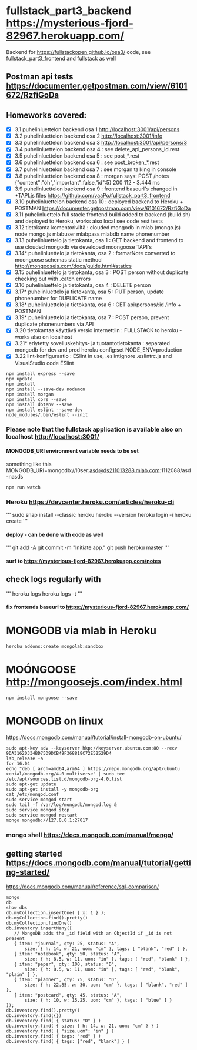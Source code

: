 # fullstack_part3_backend <https://mysterious-fjord-82967.herokuapp.com/>
Backend for https://fullstackopen.github.io/osa3/ code, see fullstack_part3_frontend and fullstack as well

## Postman api tests <https://documenter.getpostman.com/view/6101672/RzfiGoDa>

## Homeworks covered:
- [x] 3.1 puhelinluettelon backend osa 1 <http://localhost:3001/api/persons>
- [x] 3.2 puhelinluettelon backend osa 2 <http://localhost:3001/info>
- [x] 3.3 puhelinluettelon backend osa 3 <http://localhost:3001/api/persons/3>
- [x] 3.4 puhelinluettelon backend osa 4 : see delete_api_persons_id.rest
- [x] 3.5 puhelinluettelon backend osa 5 : see post_*.rest
- [x] 3.6 puhelinluettelon backend osa 6 : see post_broken_*.rest
- [x] 3.7 puhelinluettelon backend osa 7 : see morgan talking in console
- [x] 3.8 puhelinluettelon backend osa 8 : morgan says: POST /notes {"content":"öh","important":false,"id":5} 200 112 - 3.444 ms
- [x] 3.9 puhelinluettelon backend osa 9 : frontend baseurl's changed in *TAPI.js files <https://github.com/vaaPo/fullstack_part3_frontend>
- [x] 3.10 puhelinluettelon backend osa 10 : deployed backend to Heroku + POSTMAN <https://documenter.getpostman.com/view/6101672/RzfiGoDa>
- [x] 3.11 puhelinluettelo full stack: frontend build added to backend (build.sh) and deployed to Heroku, works also local see code rest tests
- [x] 3.12 tietokanta komentoriviltä : clouded mongodb in mlab (mongo.js) node mongo.js mlabuser mlabpass mlabdb name phonenumber
- [x] 3.13 puhelinluettelo ja tietokanta, osa 1 : GET backend and frontend to use clouded mongodb via developed moongoose TAPI's 
- [x] 3.14* puhelinluettelo ja tietokanta, osa 2 : formatNote converted to moongoose schemas static method <http://mongoosejs.com/docs/guide.html#statics>
- [x] 3.15 puhelinluettelo ja tietokanta, osa 3 : POST person without duplicate checking but with .catch errors
- [x] 3.16 puhelinluettelo ja tietokanta, osa 4 : DELETE person
- [x] 3.17* puhelinluettelo ja tietokanta, osa 5 : PUT person, update phonenumber for DUPLICATE name
- [x] 3.18* puhelinluettelo ja tietokanta, osa 6 : GET api/persons/:id /info + POSTMAN
- [x] 3.19* puhelinluettelo ja tietokanta, osa 7 : POST person, prevent duplicate phonenumbers via API
- [x] 3.20 tietokantaa käyttävä versio internettiin : FULLSTACK to heroku - works also on localhost
- [x] 3.21* eriytetty sovelluskehitys- ja tuotantotietokanta : separated mongodb for dev and prod heroku config:set NODE_ENV=production
- [x] 3.22 lint-konfiguraatio : ESlint in use, .eslintignore .eslintrc.js and VisualStudio code ESlint
```
npm install express --save
npm update
npm install
npm install --save-dev nodemon
npm install morgan
npm install cors --save
npm install dotenv --save
npm install eslint --save-dev
node_modules/.bin/eslint --init

```
### Please note that the fullstack application is available also on localhost <http://localhost:3001/>
#### MONGODB_URI environment variable needs to be set
something like this MONGODB_URI=mongodb://l0ser:asd@ds211013288.mlab.com:1112088/asd-nasds


```
npm run watch
```
### Heroku <https://devcenter.heroku.com/articles/heroku-cli>
'''
sudo snap install --classic heroku
heroku --version
heroku login -i
heroku create
'''
#### deploy - can be done with code as well
'''
git add -A
git commit -m "Initiate app."
git push heroku master
'''
#### surf to <https://mysterious-fjord-82967.herokuapp.com/notes>
## check logs regularly with
'''
heroku logs
heroku logs -t
'''
#### fix frontends baseurl to https://mysterious-fjord-82967.herokuapp.com/

# MONGODB via mlab in Heroku
```
heroku addons:create mongolab:sandbox
```
# MOÓNGOOSE <http://mongoosejs.com/index.html>
```
npm install mongoose --save
```


# MONGODB on linux
<https://docs.mongodb.com/manual/tutorial/install-mongodb-on-ubuntu/>
```
sudo apt-key adv --keyserver hkp://keyserver.ubuntu.com:80 --recv 9DA31620334BD75D9DCB49F368818C72E52529D4
lsb_release -a
for 16.04
echo "deb [ arch=amd64,arm64 ] https://repo.mongodb.org/apt/ubuntu xenial/mongodb-org/4.0 multiverse" | sudo tee /etc/apt/sources.list.d/mongodb-org-4.0.list
sudo apt-get update
sudo apt-get install -y mongodb-org
cat /etc/mongod.conf
sudo service mongod start
sudo tail -f /var/log/mongodb/mongod.log &
sudo service mongod stop
sudo service mongod restart
mongo mongodb://127.0.0.1:27017
```
### mongo shell <https://docs.mongodb.com/manual/mongo/>
## getting started <https://docs.mongodb.com/manual/tutorial/getting-started/>
<https://docs.mongodb.com/manual/reference/sql-comparison/>
```
mongo
db
show dbs
db.myCollection.insertOne( { x: 1 } );
db.myCollection.find().pretty()
db.myCollection.findOne()
db.inventory.insertMany([
   // MongoDB adds the _id field with an ObjectId if _id is not present
   { item: "journal", qty: 25, status: "A",
       size: { h: 14, w: 21, uom: "cm" }, tags: [ "blank", "red" ] },
   { item: "notebook", qty: 50, status: "A",
       size: { h: 8.5, w: 11, uom: "in" }, tags: [ "red", "blank" ] },
   { item: "paper", qty: 100, status: "D",
       size: { h: 8.5, w: 11, uom: "in" }, tags: [ "red", "blank", "plain" ] },
   { item: "planner", qty: 75, status: "D",
       size: { h: 22.85, w: 30, uom: "cm" }, tags: [ "blank", "red" ] },
   { item: "postcard", qty: 45, status: "A",
       size: { h: 10, w: 15.25, uom: "cm" }, tags: [ "blue" ] }
]);
db.inventory.find().pretty()
db.inventory.find({})
db.inventory.find( { status: "D" } )
db.inventory.find( { size: { h: 14, w: 21, uom: "cm" } } )
db.inventory.find( { "size.uom": "in" } )
db.inventory.find( { tags: "red" } )
db.inventory.find( { tags: ["red", "blank"] } )


```

